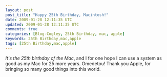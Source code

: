 ```yaml
---           
layout: post
post_title: "Happy 25th Birthday, Macintosh!"
date: 2009-01-28 12:11:35 UTC
updated: 2009-01-28 12:11:35 UTC
comments: true
categories: [Blog-Cogley, 25th Birthday, mac, apple]
keywords: 25th Birthday,mac,apple
tags: [25th Birthday,mac,apple]
---
```

 

_It's the 25th birthday of the Mac_, and I for one hope I can use a system as good as my Mac for 25 more years. Omedetou! Thank you Apple, for bringing so many good things into this world. 




